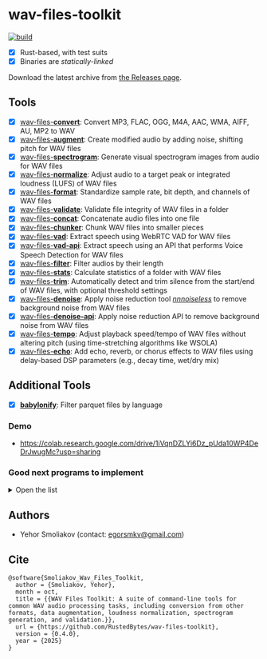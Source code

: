 # wav-files-toolkit

[![build](https://github.com/RustedBytes/wav-files-toolkit/actions/workflows/download-and-release.yml/badge.svg)](https://github.com/RustedBytes/wav-files-toolkit/actions/workflows/download-and-release.yml)

- [x] Rust-based, with test suits
- [x] Binaries are *statically-linked*

Download the latest archive from [the Releases page](https://github.com/RustedBytes/wav-files-toolkit/releases).

## Tools

- [x] [wav-files-**convert**](https://github.com/RustedBytes/wav-files-convert): Convert MP3, FLAC, OGG, M4A, AAC, WMA, AIFF, AU, MP2 to WAV
- [x] [wav-files-**augment**](https://github.com/RustedBytes/wav-files-augment): Create modified audio by adding noise, shifting pitch for WAV files
- [x] [wav-files-**spectrogram**](https://github.com/RustedBytes/wav-files-spectrogram): Generate visual spectrogram images from audio for WAV files
- [x] [wav-files-**normalize**](https://github.com/RustedBytes/wav-files-normalize): Adjust audio to a target peak or integrated loudness (LUFS) of WAV files
- [x] [wav-files-**format**](https://github.com/RustedBytes/wav-files-format): Standardize sample rate, bit depth, and channels of WAV files
- [x] [wav-files-**validate**](https://github.com/RustedBytes/wav-files-validate): Validate file integrity of WAV files in a folder
- [x] [wav-files-**concat**](https://github.com/RustedBytes/wav-files-concat): Concatenate audio files into one file
- [x] [wav-files-**chunker**](https://github.com/RustedBytes/wav-files-chunker): Chunk WAV files into smaller pieces
- [x] [wav-files-**vad**](https://github.com/RustedBytes/wav-files-vad): Extract speech using WebRTC VAD for WAV files
- [x] [wav-files-**vad-api**](https://github.com/RustedBytes/wav-files-vad-api): Extract speech using an API that performs Voice Speech Detection for WAV files
- [x] [wav-files-**filter**](https://github.com/RustedBytes/wav-files-filter): Filter audios by their length
- [x] [wav-files-**stats**](https://github.com/RustedBytes/wav-files-stats): Calculate statistics of a folder with WAV files
- [x] [wav-files-**trim**](https://github.com/RustedBytes/wav-files-trim): Automatically detect and trim silence from the start/end of WAV files, with optional threshold settings
- [x] [wav-files-**denoise**](https://github.com/RustedBytes/wav-files-denoise): Apply noise reduction tool [*nnnoiseless*](https://github.com/jneem/nnnoiseless) to remove background noise from WAV files
- [x] [wav-files-**denoise-api**](https://github.com/RustedBytes/wav-files-denoise-api): Apply noise reduction API to remove background noise from WAV files
- [x] [wav-files-**tempo**](https://github.com/RustedBytes/wav-files-tempo): Adjust playback speed/tempo of WAV files without altering pitch (using time-stretching algorithms like WSOLA)
- [x] [wav-files-**echo**](https://github.com/RustedBytes/wav-files-echo): Add echo, reverb, or chorus effects to WAV files using delay-based DSP parameters (e.g., decay time, wet/dry mix)

## Additional Tools

- [x] [**babylonify**](https://github.com/RustedBytes/babylonify): Filter parquet files by language

### Demo

- https://colab.research.google.com/drive/1iVqnDZLYi6Dz_pUda10WP4DeDrJwugMc?usp=sharing

### Good next programs to implement

<details>

  <summary>Open the list</summary>
  
- [ ] wav-files-**eq**: Apply equalization filters to boost/cut specific frequency bands in WAV files. Why? Builds on spectrogram visualization for targeted audio shaping; useful for mastering or voice enhancement.
- [ ] wav-files-**compress**: Apply dynamic range compression to even out loud/soft parts in WAV files, with adjustable ratio/threshold. Why? Pairs with normalization for professional loudness control; prevents clipping in mixed or concatenated files.
- [ ] wav-files-**metadata**: Edit or extract embedded metadata (e.g., artist, title, comments) in WAV files using RIFF chunks. Why? Fills a gap in file handling; integrates with stats and validation for better organization in folders.
- [ ] wav-files-**waveform**: Generate static waveform plot images (PNG/SVG) from WAV files, with customizable styles. Why? Expands visualization beyond spectrograms; quick for previews or reports alongside stats.
- [ ] wav-files-**fft**: Compute and export Fast Fourier Transform (FFT) data as text/CSV for frequency analysis of WAV files. Why? Deeper dive beyond spectrograms for quantitative spectral insights; supports research or automated quality checks.
- [ ] wav-files-**mix**: Overlay or blend multiple WAV files into a single output, with volume balancing and channel mapping (e.g., stereo mixdown)
- [ ] wav-files-**volume**: Adjust overall gain or apply random volume scaling (e.g., ±dB range) to WAV files for dynamic loudness variation. Why for ML? Simulates real-world recording inconsistencies (e.g., microphone distance); pairs with normalization to prevent overfitting in tasks like speaker identification, boosting generalization as seen in torchaudio pipelines.
- [ ] wav-files-**shift**: Perform time-domain shifting by inserting silence or cropping edges to offset audio start/end randomly. Why for ML? Introduces temporal misalignment common in streaming audio; essential for sequence models (e.g., RNNs/LSTMs) in event detection, reducing sensitivity to exact timing as in raw waveform augmentations.
- [ ] wav-files-**crop**: Extract fixed-length random segments (with overlap options) from longer WAV files. Why for ML? Generates variable-length clips for balanced batching in training; critical for fixed-input models like CNNs on audio spectrograms, mimicking dataset imbalances in environmental sound classification.
- [ ] wav-files-**mask**: Apply time-domain masking by zeroing out random contiguous segments (e.g., SpecAugment-inspired on waveform). Why for ML? Encourages models to focus on partial signals, enhancing robustness to occlusions; useful for bioacoustics or music tagging where partial data is common, as in masking strategies for DL.
- [ ] wav-files-**channel**: Swap, drop, or mix stereo channels (e.g., mono conversion with panning) for multi-channel WAV files. Why for ML? Handles channel imbalances in stereo datasets; augments for mono-compatible models, aiding transfer learning in spatial audio tasks like source separation.

</details>

## Authors

- Yehor Smoliakov (contact: <egorsmkv@gmail.com>)

## Cite

```
@software{Smoliakov_Wav_Files_Toolkit,
  author = {Smoliakov, Yehor},
  month = oct,
  title = {{WAV Files Toolkit: A suite of command-line tools for common WAV audio processing tasks, including conversion from other formats, data augmentation, loudness normalization, spectrogram generation, and validation.}},
  url = {https://github.com/RustedBytes/wav-files-toolkit},
  version = {0.4.0},
  year = {2025}
}
```
